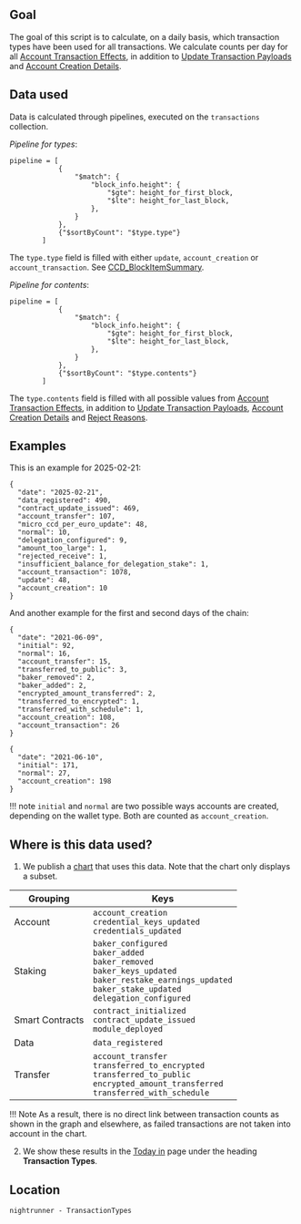 
## Goal
The goal of this script is to calculate, on a daily basis, which transaction types have been used for all transactions. We calculate counts per day for all [Account Transaction Effects](../../components/grpc.md#ccdexplorer.grpc_client.CCD_Types.CCD_AccountTransactionEffects), in addition to [Update Transaction Payloads](../../components/grpc.md#ccdexplorer.grpc_client.CCD_Types.CCD_UpdatePayload) and [Account Creation Details](../../components/grpc.md#ccdexplorer.grpc_client.CCD_Types.CCD_AccountCreationDetails).

## Data used
Data is calculated through pipelines, executed on the `transactions` collection. 

*Pipeline for types*:
```
pipeline = [
            {
                "$match": {
                    "block_info.height": {
                        "$gte": height_for_first_block,
                        "$lte": height_for_last_block,
                    },
                }
            },
            {"$sortByCount": "$type.type"}
        ]

```
The `type.type` field is filled with either `update`, `account_creation` or `account_transaction`. See [CCD_BlockItemSummary](../../components/grpc.md#ccdexplorer.grpc_client.CCD_Types.CCD_BlockItemSummary).

*Pipeline for contents*:
```
pipeline = [
            {
                "$match": {
                    "block_info.height": {
                        "$gte": height_for_first_block,
                        "$lte": height_for_last_block,
                    },
                }
            },
            {"$sortByCount": "$type.contents"}
        ]

```


The `type.contents` field is filled with all possible values from [Account Transaction Effects](../../components/grpc.md#ccdexplorer.grpc_client.CCD_Types.CCD_AccountTransactionEffects), in addition to [Update Transaction Payloads](../../components/grpc.md#ccdexplorer.grpc_client.CCD_Types.CCD_UpdatePayload), [Account Creation Details](../../components/grpc.md#ccdexplorer.grpc_client.CCD_Types.CCD_AccountCreationDetails) and [Reject Reasons](../../components/grpc.md#ccdexplorer.grpc_client.CCD_Types.CCD_RejectReason).

## Examples
This is an example for 2025-02-21:
```
{
  "date": "2025-02-21",
  "data_registered": 490,
  "contract_update_issued": 469,
  "account_transfer": 107,
  "micro_ccd_per_euro_update": 48,
  "normal": 10,
  "delegation_configured": 9,
  "amount_too_large": 1,
  "rejected_receive": 1,
  "insufficient_balance_for_delegation_stake": 1,
  "account_transaction": 1078,
  "update": 48,
  "account_creation": 10
}
```

And another example for the first and second days of the chain:
```
{
  "date": "2021-06-09",
  "initial": 92,
  "normal": 16,
  "account_transfer": 15,
  "transferred_to_public": 3,
  "baker_removed": 2,
  "baker_added": 2,
  "encrypted_amount_transferred": 2,
  "transferred_to_encrypted": 1,
  "transferred_with_schedule": 1,
  "account_creation": 108,
  "account_transaction": 26
}
```
```
{
  "date": "2021-06-10",
  "initial": 171,
  "normal": 27,
  "account_creation": 198
}
```
!!! note 
    `initial` and `normal` are two possible ways accounts are created, depending on the wallet type. Both are counted as `account_creation`.

## Where is this data used?

1. We publish a [chart](https://ccdexplorer.io/mainnet/charts/transactions-count) that uses this data. Note that the chart only displays a subset. 

| Grouping | Keys |
|----------|------|
| Account | `account_creation`<br>`credential_keys_updated`<br>`credentials_updated` |
| Staking | `baker_configured`<br>`baker_added`<br>`baker_removed`<br>`baker_keys_updated`<br>`baker_restake_earnings_updated`<br>`baker_stake_updated`<br>`delegation_configured` |
| Smart Contracts | `contract_initialized`<br>`contract_update_issued`<br>`module_deployed` |
| Data | `data_registered` |
| Transfer | `account_transfer`<br>`transferred_to_encrypted`<br>`transferred_to_public`<br>`encrypted_amount_transferred`<br>`transferred_with_schedule` |

!!! Note
    As a result, there is no direct link between transaction counts as shown in the graph and elsewhere, as failed transactions are not taken into account in the chart. 

2. We show these results in the [Today in](https://ccdexplorer.io/mainnet/today-in) page under the heading **Transaction Types**.

## Location
`nightrunner - TransactionTypes`